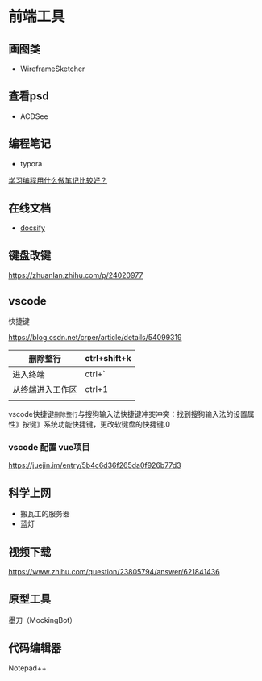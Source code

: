 # 前端工具

## 画图类

- WireframeSketcher

## 查看psd

- ACDSee

## 编程笔记

- typora

[学习编程用什么做笔记比较好？](https://www.zhihu.com/question/21438053 "Markdown")

## 在线文档

- [docsify](https://docsify.js.org/#/zh-cn/quickstart)

## 键盘改键

https://zhuanlan.zhihu.com/p/24020977

## vscode

快捷键

https://blog.csdn.net/crper/article/details/54099319

| 删除整行         | ctrl+shift+k |
| ---------------- | ------------ |
| 进入终端         | ctrl+`       |
| 从终端进入工作区 | ctrl+1       |
|                  |              |

vscode快捷键`删除整行`与搜狗输入法快捷键冲突冲突：找到搜狗输入法的设置属性》按键》系统功能快捷键，更改软键盘的快捷键.0

### vscode 配置 vue项目

https://juejin.im/entry/5b4c6d36f265da0f926b77d3

## 科学上网

- 搬瓦工的服务器
- 蓝灯

## 视频下载

https://www.zhihu.com/question/23805794/answer/621841436

## 原型工具

墨刀（MockingBot）

## 代码编辑器

Notepad++